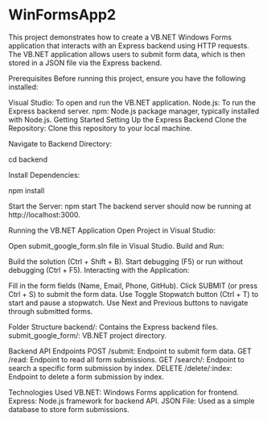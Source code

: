 # WinFormsApp2

This project demonstrates how to create a VB.NET Windows Forms application that interacts with an Express backend using HTTP requests. The VB.NET application allows users to submit form data, which is then stored in a JSON file via the Express backend.

Prerequisites
Before running this project, ensure you have the following installed:

Visual Studio: To open and run the VB.NET application.
Node.js: To run the Express backend server.
npm: Node.js package manager, typically installed with Node.js.
Getting Started
Setting Up the Express Backend
Clone the Repository: Clone this repository to your local machine.

Navigate to Backend Directory:

cd backend

Install Dependencies:

npm install

Start the Server:
npm start
The backend server should now be running at http://localhost:3000.

Running the VB.NET Application
Open Project in Visual Studio:

Open submit_google_form.sln file in Visual Studio.
Build and Run:

Build the solution (Ctrl + Shift + B).
Start debugging (F5) or run without debugging (Ctrl + F5).
Interacting with the Application:

Fill in the form fields (Name, Email, Phone, GitHub).
Click SUBMIT (or press Ctrl + S) to submit the form data.
Use Toggle Stopwatch button (Ctrl + T) to start and pause a stopwatch.
Use Next and Previous buttons to navigate through submitted forms.

Folder Structure
backend/: Contains the Express backend files.
submit_google_form/: VB.NET project directory.

Backend API Endpoints
POST /submit: Endpoint to submit form data.
GET /read: Endpoint to read all form submissions.
GET /search/: Endpoint to search a specific form submission by index.
DELETE /delete/:index: Endpoint to delete a form submission by index.

Technologies Used
VB.NET: Windows Forms application for frontend.
Express: Node.js framework for backend API.
JSON File: Used as a simple database to store form submissions.
